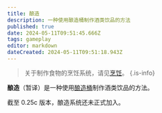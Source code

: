 ```yaml
---
title: 酿造
description: 一种使用酿造桶制作酒类饮品的方法
published: true
date: 2024-05-11T09:51:45.666Z
tags: gameplay
editor: markdown
dateCreated: 2024-05-11T09:51:18.943Z
---
```


> 关于制作食物的烹饪系统，请见[烹饪](/zh/cooking)。
{.is-info}

**酿造**（暂译）是一种使用[酿造桶](/zh/items/这里应该有个链接但是没有对应的官方英译)制作酒类饮品的方法。

截至 0.25c 版本，酿造系统还未正式加入。